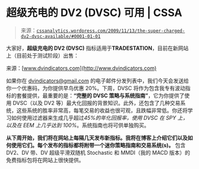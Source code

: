 <!--yml

分类：未分类

日期：2024-05-12 18:42:17

-->

# 超级充电的 DV2 (DVSC) 可用 | CSSA

> 来源：[`cssanalytics.wordpress.com/2009/11/13/the-super-charged-dv2-dvsc-available/#0001-01-01`](https://cssanalytics.wordpress.com/2009/11/13/the-super-charged-dv2-dvsc-available/#0001-01-01)

大家好，**超级充电的 DV2 (DVSC)** 指标适用于**TRADESTATION**，目前在新网站上（目前处于测试阶段）出售：

来源：[www.dvindicators.com](http://www.dvindicators.com)

如果你在 dvindicators@gmail.com 的电子邮件分发列表中，我们今天会发送给你一个优惠码，为你提供早鸟优惠 20%。下周，DVSC 将作为包含我专有波动指标的套餐提供，最重要的是：**“完整的 DVSC 策略与系统指南”**，它为你提供了使用 DVSC（以及 DV2 等）最大化回报的背景知识。此外，还包含了几种交易系统，这些系统的胜率非常高，每笔交易的收益也很可观，且跌幅非常低。你还将学习如何使用过滤器来生成几乎超过*45%的年化回报率，使用 DVSC 在 SPY 上，以及在 EEM 上几乎达到 100%*。系统指南也将可供单独购买。

**从下周开始，我们将在网站上每隔几天发布新指标。我将在博客上介绍它们以及如何使用它们。每个发布的指标都将附带一个迷你策略指南和交易系统(s)。** 包含 DV2、DV 带、DV 超级平滑双随机 Stochastic 和 MMDI（我的 MACD 版本）的免费指标包将在网站上很快提供。
